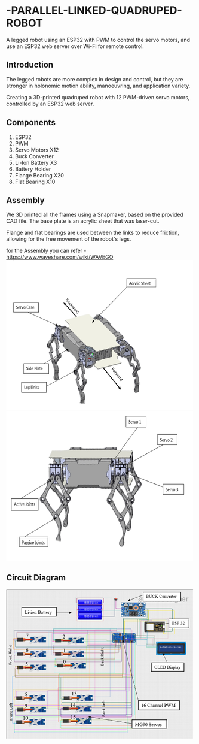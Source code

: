 # -PARALLEL-LINKED-QUADRUPED-ROBOT
A legged robot using an ESP32 with PWM to control the servo motors, and use an ESP32 web server over Wi-Fi for remote control.

## Introduction ##
The legged robots are more complex in design and control, but they are stronger in holonomic motion ability, manoeuvring, and application variety.

Creating a 3D-printed quadruped robot with 12 PWM-driven servo motors, controlled by an ESP32 web server.

## Components 
1) ESP32  <br/>
2) PWM  <br/>
3) Servo Motors  X12   <br/>
4) Buck Converter
5) Li-Ion Battery  X3
6) Battery Holder
7) Flange Bearing X20
8) Flat Bearing X10
## Assembly
We 3D printed all the frames using a Snapmaker, based on the provided CAD file. The base plate is an acrylic sheet that was laser-cut.

Flange and flat bearings are used between the links to reduce friction, allowing for the free movement of the robot's legs.

for the Assembly you can refer - https://www.waveshare.com/wiki/WAVEGO
<img src="https://github.com/Pratheek-Poojary23/-PARALLEL-LINKED-QUADRUPED-ROBOT/blob/main/Images/Screenshot%202024-08-07%20211733.png" height="400" width="500">
<img src="https://github.com/Pratheek-Poojary23/-PARALLEL-LINKED-QUADRUPED-ROBOT/blob/main/Images/Screenshot%202024-08-07%20211759.png" height="400" width="500">

## Circuit Diagram

<img src="https://github.com/Pratheek-Poojary23/-PARALLEL-LINKED-QUADRUPED-ROBOT/blob/main/Images/Circuit%20Diagram.png" height="400" width="500">



